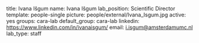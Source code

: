 title: Ivana Išgum
name: Ivana Išgum
lab_position: Scientific Director
template: people-single
picture: people/external/Ivana_Isgum.jpg
active: yes
groups: cara-lab
default_group: cara-lab
linkedin: https://www.linkedin.com/in/ivanaisgum/
email: i.isgum@amsterdamumc.nl
lab_type: staff
